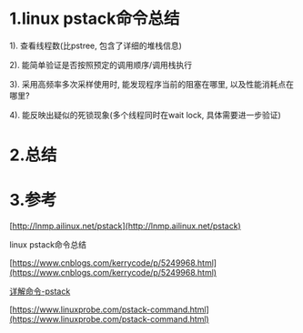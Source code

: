 # 1.linux pstack命令总结

1\). 查看线程数\(比pstree, 包含了详细的堆栈信息\)

2\). 能简单验证是否按照预定的调用顺序/调用栈执行

3\). 采用高频率多次采样使用时, 能发现程序当前的阻塞在哪里, 以及性能消耗点在哪里?

4\). 能反映出疑似的死锁现象\(多个线程同时在wait lock, 具体需要进一步验证\)



# 2.总结

# 3.参考

[http://lnmp.ailinux.net/pstack](http://lnmp.ailinux.net/pstack)

linux pstack命令总结

[https://www.cnblogs.com/kerrycode/p/5249968.html](https://www.cnblogs.com/kerrycode/p/5249968.html)

[详解命令-pstack](https://www.linuxprobe.com/pstack-command.html)

[https://www.linuxprobe.com/pstack-command.html](https://www.linuxprobe.com/pstack-command.html)

